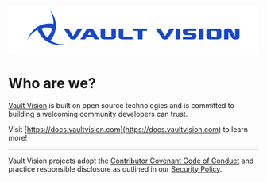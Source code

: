 [![Vault Vision Logo](https://raw.githubusercontent.com/vaultvision/.github/main/profile/img/vault-vision-logo-dark-blue-all-blue.svg)](https://vaultvision.com)


# Who are we?

[Vault Vision](https://docs.vaultvision.com) is built on open source technologies and is committed to building a welcoming community developers can trust.

Visit [https://docs.vaultvision.com](https://docs.vaultvision.com) to learn more!

----

Vault Vision projects adopt the [Contributor Covenant Code of Conduct](https://github.com/vaultvision/.github/blob/main/CODE_OF_CONDUCT.md) and practice responsible disclosure as outlined in our [Security Policy](https://github.com/vaultvision/.github/blob/main/SECURITY.md).